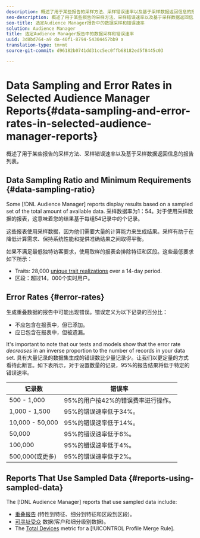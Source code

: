 ```yaml
---
description: 概述了用于某些报告的采样方法、采样错误速率以及基于采样数据返回信息的报告列表。
seo-description: 概述了用于某些报告的采样方法、采样错误速率以及基于采样数据返回信息的报告列表。
seo-title: 选定Audience Manager报告中的数据采样和错误速率
solution: Audience Manager
title: 选定Audience Manager报告中的数据采样和错误速率
uuid: 3d8bd764-a9 da-40f1-8794-54304457bb9 a
translation-type: tm+mt
source-git-commit: d96182b0741dd31cc5ec0ffb68182ed5f8445c03

---
```



# Data Sampling and Error Rates in Selected Audience Manager Reports{#data-sampling-and-error-rates-in-selected-audience-manager-reports}

概述了用于某些报告的采样方法、采样错误速率以及基于采样数据返回信息的报告列表。

## Data Sampling Ratio and Minimum Requirements {#data-sampling-ratio}

Some [!DNL Audience Manager] reports display results based on a sampled set of the total amount of available data. 采样数据率为1：54。对于使用采样数据的报表，这意味着您的结果基于每组54记录中的个记录。

这些报表使用采样数据，因为他们需要大量的计算能力来生成结果。采样有助于在降低计算需求、保持系统性能和提供准确结果之间取得平衡。

如果不满足最低独特访客要求，使用取样的报表会排除特征和区段。这些最低要求如下所示：

* Traits: 28,000 [unique trait realizations](/help/using/features/traits/trait-qualification-reference.md#unique-trait-realizations) over a 14-day period.
* 区段：超过14，000个实时用户。

## Error Rates {#error-rates}

生成重叠数据的报告中可能出现错误。错误定义为以下记录的百分比：

* 不应包含在报表中，但已添加。
* 应已包含在报表中，但被遗漏。

It's important to note that our tests and models show that the error rate *decreases* in an inverse proportion to the number of records in your data set. 具有大量记录的数据集生成的错误数比少量记录少。让我们以更定量的方式看待此断言。如下表所示，对于设置数量的记录，95%的报告结果将低于特定的错误速率。

| 记录数 | 错误率 |
|--- |--- |
| 500 - 1,000 | 95%的用户按42%的错误费率进行操作。 |
| 1,000 - 1,500 | 95%的错误速率低于34%。 |
| 10,000 - 50,000 | 95%的错误速率低于14%。 |
| 50,000 | 95%的错误速率低于6%。 |
| 100,000 | 95%的错误速率低于4%。 |
| 500,000(或更多) | 95%的错误速率低于2%。 |

## Reports That Use Sampled Data {#reports-using-sampled-data}

The [!DNL Audience Manager] reports that use sampled data include:

* [重叠报告](../reporting/dynamic-reports/dynamic-reports.md#interactive-and-overlap-reports) (特性到特征、细分到特征和区段到区段)。
* [可寻址受众](../features/addressable-audiences.md) 数据(客户和细分级别数据)。
* The [Total Devices](../features/profile-merge-rules/profile-link-metrics.md#merge-rule-metrics) metric for a [!UICONTROL Profile Merge Rule].
